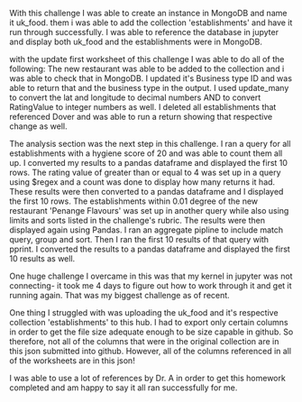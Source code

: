 With this challenge I was able to create an instance in MongoDB and name it uk_food. them i was able to add the collection 'establishments' and have it run through successfully.
I was able to reference the database in jupyter and display both uk_food and the establishments were in MongoDB.

with the update first worksheet of this challenge I was able to do all of the following:
The new restaurant was able to be added to the collection and i was able to check that in MongoDB.
I updated it's Business type ID and was able to return that and the business type in the output.
I used update_many to convert the lat and longitude to decimal numbers AND to convert RatingValue to integer numbers as well.
I deleted all establishments that referenced Dover and was able to run a return showing that respective change as well.


The analysis section was the next step in this challenge.
I ran a query for all establishments with a hygiene score of 20 and was able to count them all up.
I converted my results to a pandas dataframe and displayed the first 10 rows.
The rating value of greater than or equal to 4 was set up in a query using $regex and a count was done to display how many returns it had.
These results were then converted to a pandas dataframe and I displayed the first 10 rows.
The establishments within 0.01 degree of the new restaurant 'Penange Flavours' was set up in another query while also using limits and sorts listed in the challenge's rubric.
The results were then displayed again using Pandas.
I ran an aggregate pipline to include match query, group and sort.
Then I ran the first 10 results of that query with pprint.
I converted the results to a pandas dataframe and displayed the first 10 results as well.


One huge challenge I overcame in this was that my kernel in jupyter was not connecting- it took me 4 days to figure out how to work through it and get it running again.
That was my biggest challenge as of recent.


One thing I struggled with was uploading the uk_food and it's respective collection 'establishments' to this hub. 
I had to export only certain columns in order to get the file size adequate enough to be size capable in github.
So therefore, not all of the columns that were in the original collection are in this json submitted into github. 
However, all of the columns referenced in all of the worksheets are in this json!

I was able to use a lot of references by Dr. A in order to get this homework completed and am happy to say it all ran successfully for me.
